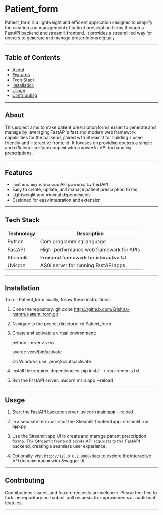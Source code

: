 # Patient_form

Patient_form is a lightweight and efficient application designed to simplify the creation and management of patient prescription forms through a FastAPI backend and streamlit frontend. It provides a streamlined way for doctors to generate and manage prescriptions digitally.

---

## Table of Contents

- [About](#about)  
- [Features](#features)  
- [Tech Stack](#tech-stack)  
- [Installation](#installation)  
- [Usage](#usage)  
- [Contributing](#contributing)  

---

## About
This project aims to make patient prescription forms easier to generate and manage by leveraging FastAPI's fast and modern web framework capabilities for the backend, paired with Streamlit for building a user-friendly and interactive frontend. It focuses on providing doctors a simple and efficient interface coupled with a powerful API for handling prescriptions.

---

## Features

- Fast and asynchronous API powered by FastAPI  
- Easy to create, update, and manage patient prescription forms  
- Lightweight and minimal dependencies  
- Designed for easy integration and extension  

---

## Tech Stack

| Technology | Description                          |
|------------|------------------------------------|
| Python     | Core programming language           |
| FastAPI    | High-performance web framework for APIs |
| Streamlit  | Frontend framework for interactive UI |
| Uvicorn    | ASGI server for running FastAPI apps |

---

## Installation

To run Patient_form locally, follow these instructions:

1. Clone the repository:
git clone https://github.com/Krishna-Mantri/Patient_form.git

2. Navigate to the project directory:
cd Patient_form

3. Create and activate a virtual environment:

    python -m venv venv

    source venv/bin/activate
   
    On Windows use: venv\Scripts\activate

5. Install the required dependencies:
pip install -r requirements.txt

6. Run the FastAPI server:
  uvicorn main:app --reload


---

## Usage

1. Start the FastAPI backend server:
uvicorn main:app --reload

2. In a separate terminal, start the Streamlit frontend app:
streamlit run app.py

3. Use the Streamlit app UI to create and manage patient prescription forms. The Streamlit frontend sends API requests to the FastAPI backend, creating a seamless user experience.

4. Optionally, visit `http://127.0.0.1:8000/docs` to explore the interactive API documentation with Swagger UI.

---

## Contributing

Contributions, issues, and feature requests are welcome. Please feel free to fork the repository and submit pull requests for improvements or additional features.

---


